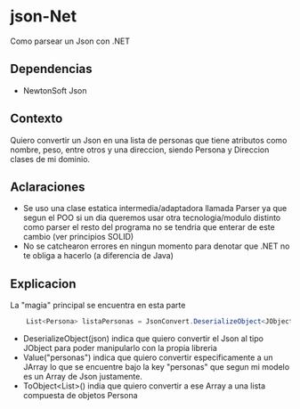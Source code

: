 # json-Net
Como parsear un Json con .NET

## Dependencias
- NewtonSoft Json

## Contexto
Quiero convertir un Json en una lista de personas que tiene atributos como nombre, peso, entre otros y una direccion, siendo Persona y Direccion clases de mi dominio.

## Aclaraciones
- Se uso una clase estatica intermedia/adaptadora llamada Parser ya que segun el POO si un dia queremos usar otra tecnologia/modulo distinto como parser el resto del programa no se tendria que enterar de este cambio (ver principios SOLID)
- No se catchearon errores en ningun momento para denotar que .NET no te obliga a hacerlo (a diferencia de Java)

## Explicacion
La "magia" principal se encuentra en esta parte 
```csharp
    List<Persona> listaPersonas = JsonConvert.DeserializeObject<JObject>(json).Value<JArray>("personas").ToObject<List<Persona>>();
```
- DeserializeObject<JObject>(json) indica que quiero convertir el Json al tipo JObject para poder manipularlo con la propia libreria
- Value<JArray>("personas") indica que quiero convertir especificamente a un JArray lo que se encuentre bajo la key "personas" que segun mi modelo es un Array de Json justamente.
- ToObject<List<Persona>>() india que quiero convertir a ese Array a una lista compuesta de objetos Persona


